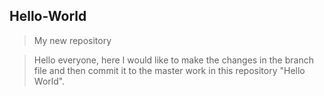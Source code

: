 ## Hello-World
>My new repository

>Hello everyone, here I would like to make the changes in the branch file and then commit it to the master work in this repository "Hello World".
